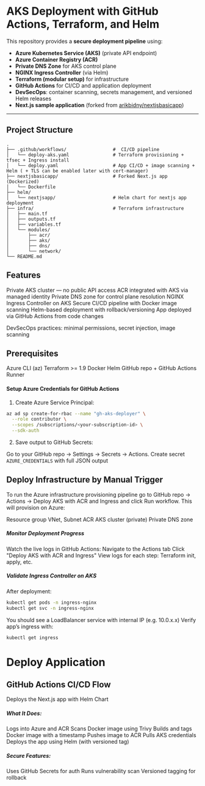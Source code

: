# AKS Deployment with GitHub Actions, Terraform, and Helm

This repository provides a **secure deployment pipeline** using:

- **Azure Kubernetes Service (AKS)** (private API endpoint)
- **Azure Container Registry (ACR)**
- **Private DNS Zone** for AKS control plane
- **NGINX Ingress Controller** (via Helm)
- **Terraform (modular setup)** for infrastructure
- **GitHub Actions** for CI/CD and application deployment
- **DevSecOps**: container scanning, secrets management, and versioned Helm releases
- **Next.js sample application** (forked from [arikbidny/nextjsbasicapp](https://github.com/arikbidny/nextjsbasicapp))

---

## Project Structure

```plaintext
.
├── .github/workflows/                 #  CI/CD pipeline
│   └── deploy-aks.yaml                # Terraform provisioning + tfsec + Ingress install
│   └── deploy.yaml                    # App CI/CD + image scanning + Helm ( + TLS can be enabled later with cert-manager)
├── nextjsbasicapp/                    # Forked Next.js app (Dockerized)
│   └── Dockerfile
├── helm/
│   └── nextjsapp/                     # Helm chart for nextjs app deployment
├── infra/                             # Terraform infrastructure
│   ├── main.tf
│   ├── outputs.tf
│   ├── variables.tf
│   └── modules/
│       ├── acr/
│       ├── aks/
│       ├── dns/
│       └── network/
└── README.md
```

## Features
Private AKS cluster — no public API access
ACR integrated with AKS via managed identity
Private DNS zone for control plane resolution
NGINX Ingress Controller on AKS
Secure CI/CD pipeline with Docker image scanning
Helm-based deployment with rollback/versioning
App deployed via GitHub Actions from code changes

DevSecOps practices: minimal permissions, secret injection, image scanning

## Prerequisites
Azure CLI (az)
Terraform >= 1.9
Docker
Helm
GitHub repo + GitHub Actions Runner

#### Setup Azure Credentials for GitHub Actions
1. Create Azure Service Principal:

```bash
az ad sp create-for-rbac --name "gh-aks-deployer" \
  --role contributor \
  --scopes /subscriptions/<your-subscription-id> \
  --sdk-auth
```

2. Save output to GitHub Secrets:

Go to your GitHub repo → Settings → Secrets → Actions.
Create secret `AZURE_CREDENTIALS` with full JSON output

## Deploy Infrastructure by Manual Trigger
To run the Azure infrastructure provisioning pipeline go to GitHub repo → Actions → Deploy AKS with ACR and Ingress and click Run workflow. This will provision on Azure:

Resource group
VNet, Subnet
ACR
AKS cluster (private)
Private DNS zone

##### Monitor Deployment Progress
Watch the live logs in GitHub Actions:
Navigate to the Actions tab
Click "Deploy AKS with ACR and Ingress"
View logs for each step: Terraform init, apply, etc.

##### Validate Ingress Controller on AKS
After deployment:

```bash
kubectl get pods -n ingress-nginx
kubectl get svc -n ingress-nginx
```

You should see a LoadBalancer service with internal IP (e.g. 10.0.x.x)
Verify app’s ingress with:

```bash
kubectl get ingress
```

# Deploy Application 

## GitHub Actions CI/CD Flow
Deploys the Next.js app with Helm Chart
##### What It Does:
Logs into Azure and ACR
Scans Docker image using Trivy
Builds and tags Docker image with a timestamp
Pushes image to ACR
Pulls AKS credentials
Deploys the app using Helm (with versioned tag)

##### Secure Features:
Uses GitHub Secrets for auth
Runs vulnerability scan
Versioned tagging for rollback
